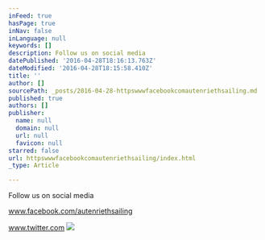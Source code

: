 ```yaml
---
inFeed: true
hasPage: true
inNav: false
inLanguage: null
keywords: []
description: Follow us on social media
datePublished: '2016-04-28T18:16:13.763Z'
dateModified: '2016-04-28T18:15:58.410Z'
title: ''
author: []
sourcePath: _posts/2016-04-28-httpswwwfacebookcomautenriethsailing.md
published: true
authors: []
publisher:
  name: null
  domain: null
  url: null
  favicon: null
starred: false
url: httpswwwfacebookcomautenriethsailing/index.html
_type: Article

---
```

Follow us on social media

www.facebook.com/autenriethsailing

www.twitter.com
![](https://the-grid-user-content.s3-us-west-2.amazonaws.com/ef1f6a16-2123-4b04-a199-8807373f565d.jpg)